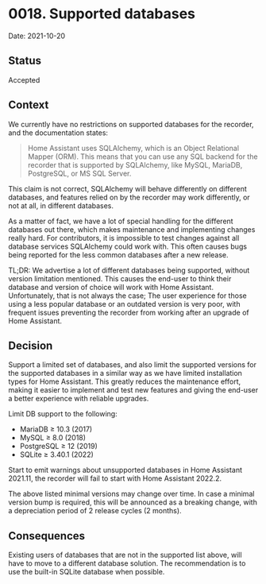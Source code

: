 # 0018. Supported databases

Date: 2021-10-20

## Status

Accepted

## Context

We currently have no restrictions on supported databases for the recorder, and the documentation states:

 > Home Assistant uses SQLAlchemy, which is an Object Relational Mapper (ORM). This means that you can use any 
 > SQL backend for the recorder that is supported by SQLAlchemy, like MySQL, MariaDB, PostgreSQL, or MS SQL Server.

This claim is not correct, SQLAlchemy will behave differently on different databases, and features relied
on by the recorder may work differently, or not at all, in different databases. 

As a matter of fact, we have a lot of special handling for the different databases out there, which makes
maintenance and implementing changes really hard. For contributors, it is impossible to test changes against
all database services SQLAlchemy could work with. This often causes bugs being reported for the less common
databases after a new release.

TL;DR: We advertise a lot of different databases being supported, without version limitation mentioned. This
causes the end-user to think their database and version of choice will work with Home Assistant. Unfortunately,
that is not always the case; The user experience for those using a less popular database or an outdated version
is very poor, with frequent issues preventing the recorder from working after an upgrade of Home Assistant.

## Decision

Support a limited set of databases, and also limit the supported versions for the supported databases
in a similar way as we have limited installation types for Home Assistant. This greatly reduces the
maintenance effort, making it easier to implement and test new features and giving the end-user a better
experience with reliable upgrades.

Limit DB support to the following:

- MariaDB ≥ 10.3 (2017)
- MySQL ≥ 8.0 (2018)
- PostgreSQL ≥ 12 (2019)
- SQLite ≥ 3.40.1 (2022)

Start to emit warnings about unsupported databases in Home Assistant 2021.11, the recorder will fail
to start with Home Assistant 2022.2.

The above listed minimal versions may change over time. In case a minimal version bump is required, this will
be announced as a breaking change, with a depreciation period of 2 release cycles (2 months).


## Consequences

Existing users of databases that are not in the supported list above, will have to move to a different
database solution. The recommendation is to use the built-in SQLite database when possible.
